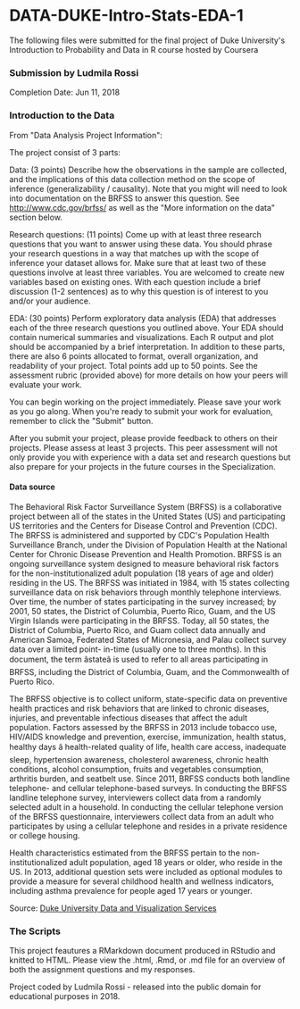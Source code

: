# DATA-DUKE-Intro-Stats-EDA-1
The following files were submitted for the final project of Duke University's Introduction to Probability and Data in R course hosted by Coursera

### Submission by Ludmila Rossi
Completion Date: Jun 11, 2018

### Introduction to the Data
From "Data Analysis Project Information":

The project consist of 3 parts:

Data: (3 points) Describe how the observations in the sample are collected, and the implications of this data collection method on the scope of inference (generalizability / causality). Note that you might will need to look into documentation on the BRFSS to answer this question. See http://www.cdc.gov/brfss/ as well as the "More information on the data" section below.

Research questions: (11 points) Come up with at least three research questions that you want to answer using these data. You should phrase your research questions in a way that matches up with the scope of inference your dataset allows for. Make sure that at least two of these questions involve at least three variables. You are welcomed to create new variables based on existing ones. With each question include a brief discussion (1-2 sentences) as to why this question is of interest to you and/or your audience.

EDA: (30 points) Perform exploratory data analysis (EDA) that addresses each of the three research questions you outlined above. Your EDA should contain numerical summaries and visualizations. Each R output and plot should be accompanied by a brief interpretation.
In addition to these parts, there are also 6 points allocated to format, overall organization, and readability of your project. Total points add up to 50 points. See the assessment rubric (provided above) for more details on how your peers will evaluate your work.

You can begin working on the project immediately. Please save your work as you go along. When you're ready to submit your work for evaluation, remember to click the "Submit" button.

After you submit your project, please provide feedback to others on their projects. Please assess at least 3 projects. This peer assessment will not only provide you with experience with a data set and research questions but also prepare for your projects in the future courses in the Specialization.

#### Data source

The Behavioral Risk Factor Surveillance System (BRFSS) is a collaborative project between all of the states in the United States (US) and participating US territories and the Centers for Disease Control and Prevention (CDC). The BRFSS is administered and supported by CDC's Population Health Surveillance Branch, under the Division of Population Health at the National Center for Chronic Disease Prevention and Health Promotion. BRFSS is an ongoing surveillance system designed to measure behavioral risk factors for the non-institutionalized adult population (18 years of age and older) residing in the US. The BRFSS was initiated in 1984, with 15 states collecting surveillance data on risk behaviors through monthly telephone interviews. Over time, the number of states participating in the survey increased; by 2001, 50 states, the District of Columbia, Puerto Rico, Guam, and the US Virgin Islands were participating in the BRFSS. Today, all 50 states, the District of Columbia, Puerto Rico, and Guam collect data annually and American Samoa, Federated States of Micronesia, and Palau collect survey data over a limited point- in-time (usually one to three months). In this document, the term âstateâ is used to refer to all areas participating in BRFSS, including the District of Columbia, Guam, and the Commonwealth of Puerto Rico.

The BRFSS objective is to collect uniform, state-specific data on preventive health practices and risk behaviors that are linked to chronic diseases, injuries, and preventable infectious diseases that affect the adult population. Factors assessed by the BRFSS in 2013 include tobacco use, HIV/AIDS knowledge and prevention, exercise, immunization, health status, healthy days â health-related quality of life, health care access, inadequate sleep, hypertension awareness, cholesterol awareness, chronic health conditions, alcohol consumption, fruits and vegetables consumption, arthritis burden, and seatbelt use. Since 2011, BRFSS conducts both landline telephone- and cellular telephone-based surveys. In conducting the BRFSS landline telephone survey, interviewers collect data from a randomly selected adult in a household. In conducting the cellular telephone version of the BRFSS questionnaire, interviewers collect data from an adult who participates by using a cellular telephone and resides in a private residence or college housing.

Health characteristics estimated from the BRFSS pertain to the non-institutionalized adult population, aged 18 years or older, who reside in the US. In 2013, additional question sets were included as optional modules to provide a measure for several childhood health and wellness indicators, including asthma prevalence for people aged 17 years or younger.

Source: [Duke University Data and Visualization Services](http://guides.library.duke.edu/c.php?g=289704&p=1930838)

### The Scripts
This project feautures a RMarkdown document produced in RStudio and knitted to HTML. Please view the .html, .Rmd, or .md file for an overview of both the assignment questions and my responses.

Project coded by Ludmila Rossi - released into the public domain for educational purposes in 2018. 
